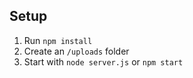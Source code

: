 ## Setup
1. Run `npm install`
2. Create an `/uploads` folder
3. Start with `node server.js` or `npm start`
